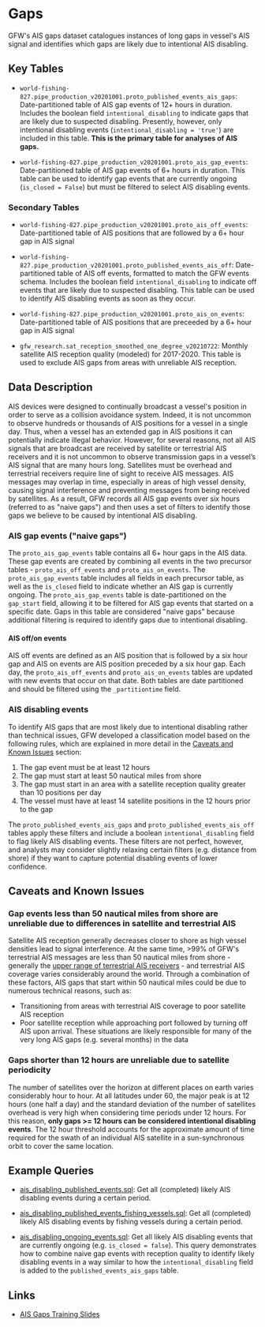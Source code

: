 # Gaps

GFW's AIS gaps dataset catalogues instances of long gaps in vessel's AIS signal and identifies which gaps are likely due to intentional AIS disabling. 

## Key Tables

+ `world-fishing-827.pipe_production_v20201001.proto_published_events_ais_gaps`: Date-partitioned table of AIS gap events of 12+ hours in duration. Includes the boolean field `intentional_disabling` to indicate gaps that are likely due to suspected disabling. Presently, however, only intentional disabling events (`intentional_disabling = 'true'`) are included in this table. **This is the primary table for analyses of AIS gaps.**

+ `world-fishing-827.pipe_production_v20201001.proto_ais_gap_events`: Date-partitioned table of AIS gap events of 6+ hours in duration. This table can be used to identify gap events that are currently ongoing (`is_closed = False`) but must be filtered to select AIS disabling events.

### Secondary Tables

+ `world-fishing-827.pipe_production_v20201001.proto_ais_off_events`: Date-partitioned table of AIS positions that are followed by a 6+ hour gap in AIS signal 

+ `world-fishing-827.pipe_production_v20201001.proto_published_events_ais_off`: Date-partitioned table of AIS off events, formatted to match the GFW events schema. Includes the boolean field `intentional_disabling` to indicate off events that are likely due to suspected disabling. This table can be used to identify AIS disabling events as soon as they occur. 

+ `world-fishing-827.pipe_production_v20201001.proto_ais_on_events`: Date-partitioned table of AIS positions that are preceeded by a 6+ hour gap in AIS signal 

+ `gfw_research.sat_reception_smoothed_one_degree_v20210722`: Monthly satellite AIS reception quality (modeled) for 2017-2020. This table is used to exclude AIS gaps from areas with unreliable AIS reception.

## Data Description

AIS devices were designed to continually broadcast a vessel's position in order to serve as a collision avoidance system. Indeed, it is not uncommon to observe hundreds or thousands of AIS positions for a vessel in a single day. Thus, when a vessel has an extended gap in AIS positions it can potentially indicate illegal behavior. However, for several reasons, not all AIS signals that are broadcast are received by satellite or terrestrial AIS receivers and it is not uncommon to observe transmission gaps in a vessel’s AIS signal that are many hours long. Satellites must be overhead and terrestrial receivers require line of sight to receive AIS messages. AIS messages may overlap in time, especially in areas of high vessel density, causing signal interference and preventing messages from being received by satellites. As a result, GFW records all AIS gap events over six hours (referred to as "naive gaps") and then uses a set of filters to identify those gaps we believe to be caused by intentional AIS disabling.  

### AIS gap events ("naive gaps")

The `proto_ais_gap_events` table contains all 6+ hour gaps in the AIS data. These gap events are created by combining all events in the two precursor tables - `proto_ais_off_events` and `proto_ais_on_events`. The `proto_ais_gap_events` table includes all fields in each precursor table, as well as the `is_closed` field to indicate whether an AIS gap is currently ongoing. The `proto_ais_gap_events` table is date-partitioned on the `gap_start` field, allowing it to be filtered for AIS gap events that started on a specific date. Gaps in this table are considered "naive gaps" because additional filtering is required to identify gaps due to intentional disabling.

#### AIS off/on events

AIS off events are defined as an AIS position that is followed by a six hour gap and AIS on events are AIS position preceded by a six hour gap. Each day, the `proto_ais_off_events` and `proto_ais_on_events` tables are updated with new events that occur on that date. Both tables are date partitioned and should be filtered using the `_partitiontime` field.

### AIS disabling events

To identify AIS gaps that are most likely due to intentional disabling rather than technical issues, GFW developed a classification model based on the following rules, which are explained in more detail in the [Caveats and Known Issues](#Caveats-and-known-issues) section:

1. The gap event must be at least 12 hours
3. The gap must start at least 50 nautical miles from shore 
4. The gap must start in an area with a satellite reception quality greater than 10 positions per day
5. The vessel must have at least 14 satellite positions in the 12 hours prior to the gap 

The `proto_published_events_ais_gaps` and `proto_published_events_ais_off` tables apply these filters and include a boolean `intentional_disabling` field to flag likely AIS disabling events. These filters are not perfect, however, and analysts may consider slightly relaxing certain filters (e.g. distance from shore) if they want to capture potential disabling events of lower confidence.

## Caveats and Known Issues

### Gap events less than 50 nautical miles from shore are unreliable due to differences in satellite and terrestrial AIS

Satellite AIS reception generally decreases closer to shore as high vessel densities lead to signal interference. At the same time, >99% of GFW's terrestrial AIS messages are less than 50 nautical miles from shore - generally the [upper range of terrestrial AIS receivers](https://help.marinetraffic.com/hc/en-us/articles/203990918--What-is-the-typical-range-of-the-AIS-#:~:text=Normally%2C%20an%20AIS%2DReceiving%20station,20%20nautical%20miles%20around%20it.) - and terrestrial AIS coverage varies considerably around the world. Through a combination of these factors, AIS gaps that start within 50 nautical miles could be due to numerous technical reasons, such as: 
    
  + Transitioning from areas with terrestrial AIS coverage to poor satellite AIS reception
  + Poor satellite reception while approaching port followed by turning off AIS upon arrival. These situations are likely responsible for many of the very long AIS gaps (e.g. several months) in the data

### Gaps shorter than 12 hours are unreliable due to satellite periodicity

The number of satellites over the horizon at different places on earth varies considerably hour to hour. At all latitudes under 60, the major peak is at 12 hours (one half a day) and the standard deviation of the number of satellites overhead is very high when considering time periods under 12 hours. For this reason, **only gaps >= 12 hours can be considered intentional disabling events**. The 12 hour threshold accounts for the approximate amount of time required for the swath of an individual AIS satellite in a sun-synchronous orbit to cover the same location.

## Example Queries

+ [ais_disabling_published_events.sql](https://github.com/GlobalFishingWatch/bigquery-documentation-wf827/blob/master/queries/ais_disabling_published_events.sql): Get all (completed) likely AIS disabling events during a certain period.

+ [ais_disabling_published_events_fishing_vessels.sql](https://github.com/GlobalFishingWatch/bigquery-documentation-wf827/blob/master/queries/ais_disabling_published_events_fishing_vessels.sql): Get all (completed) likely AIS disabling events by fishing vessels during a certain period.

+ [ais_disabling_ongoing_events.sql](https://github.com/GlobalFishingWatch/bigquery-documentation-wf827/blob/master/queries/ais_disabling_ongoing_events.sql): Get all likely AIS disabling events that are currently ongoing (e.g. `is_closed = false`). This query demonstrates how to combine naive gap events with reception quality
to identify likely disabling events in a way similar to how the `intentional_disabling` field is added to the `published_events_ais_gaps` table.

## Links

+ [AIS Gaps Training Slides](https://docs.google.com/presentation/d/1g-iQxPrpmuMCvnVLm4z2rnzuqXQSzbrnfO5EUiWzK2Y/edit?usp=sharing)